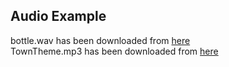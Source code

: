 ## Audio Example

bottle.wav has been downloaded from [here](https://opengameart.org/content/rpg-sound-pack)<br>
TownTheme.mp3 has been downloaded from [here](https://opengameart.org/content/town-theme-rpg)